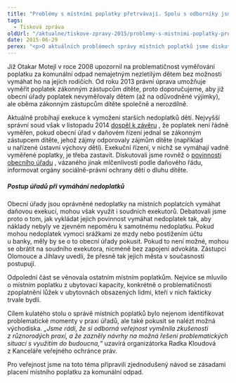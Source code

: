 ```yaml
---
title: "Problémy s místními poplatky přetrvávají. Spolu s odborníky jsme hledali řešení"
tags:
  - Tisková zpráva
oldUrl: "/aktualne/tiskove-zpravy-2015/problemy-s-mistnimi-poplatky-pretrvavaji-spolu-s-odborniky-jsme-hledali-reseni"
date: 2015-06-29
perex: "<p>O aktuálních problémech správy místních poplatků jsme diskutovali se zástupci Ministerstva financí, krajských a obecních úřadů i akademické obce. Na kulatém stole pořádaném 19. června jsme se dotkli témat jako vyměřování poplatku za komunální odpad nezletilým a jeho následného vymáhání, nebo problémů spojených s místním poplatkem z ubytovací kapacity.</p>"
---
```


<!-- imported from the old website -->

<p>Již Otakar Motejl v roce 2008 upozornil na problematičnost vyměřování poplatku za komunální odpad nemajetným nezletilým dětem bez možnosti vymáhat ho na jejich rodičích. Od roku 2013 právní úprava umožňuje vyměřit poplatek zákonným zástupcům dítěte, proto doporučujeme, aby již obecní úřady poplatek nevyměřovaly dětem (až na odůvodněné výjimky), ale oběma zákonným zástupcům dítěte společně a nerozdílně. </p><p>Aktuálně probíhají exekuce k vymožení starších nedoplatků dětí. Nejvyšší správní soud však v listopadu 2014 <a title="Otevření do nového okna" href="http://www.nssoud.cz/files/SOUDNI_VYKON/2014/0116_1As__1400029_20150121072956_prevedeno.pdf" target="_blank">dospěl k závěru</a> <img alt="" src="https://www.ochrance.cz/typo3/ext/od_linkdesc/icons/external.gif" class="od_linkdesc_icon_external" />, že poplatek není řádně vyměřen, pokud obecní úřad v daňovém řízení jednal se zákonným zástupcem dítěte, jehož zájmy odporovaly zájmům dítěte (například u nařízené ústavní výchovy dětí). Exekuční řízení, v nichž se vymáhají vadně vyměřené poplatky, je třeba zastavit. Diskutovali jsme rovněž o <a title="Otevření do nového okna" href="http://portal.gov.cz/app/zakony/zakonPar.jsp?page=0&amp;idBiblio=48272&amp;recShow=11&amp;nr=359~2F1999&amp;rpp=15#parCnt" target="_blank">povinnosti obecního úřadu</a> <img alt="" src="https://www.ochrance.cz/typo3/ext/od_linkdesc/icons/external.gif" class="od_linkdesc_icon_external" />, vázaného jinak mlčenlivostí podle daňového řádu, informovat orgány sociálně-právní ochrany dětí o dluhu dítěte.</p><h5>Postup úřadů při vymáhání nedoplatků</h5><p>Obecní úřady jsou oprávněné nedoplatky na místních poplatcích vymáhat daňovou exekucí, mohou však využít i soudních exekutorů. Debatovali jsme proto o tom, jak vykládat jejich povinnost vymáhat nedoplatek tak, aby náklady nebyly ve zjevném nepoměru k samotnému nedoplatku. Pokud mohou nedoplatek vymoci srážkami ze mzdy nebo postižením účtu u banky, měly by se o to obecní úřady pokusit. Pokud to není možné, mohou se obrátit na soudního exekutora, nicméně bez zapojení advokáta. Zástupci Olomouce a Jihlavy uvedli, že přesně tak jejich města v současnosti postupují. </p><p>Odpolední část se věnovala ostatním místním poplatkům. Nejvíce se mluvilo o místním poplatku z ubytovací kapacity, konkrétně o problematičnosti zpoplatnění lůžek v ubytovnách obsazených lidmi, kteří v nich fakticky trvale bydlí.</p><p>Cílem kulatého stolu o správě místních poplatků bylo nejenom identifikovat problematické momenty v praxi úřadů, ale také pokusit se nalézt možná východiska.<em> „Jsme rádi, že si odborná veřejnost vyměnila zkušenosti z různorodých praxí, a že zazněly návrhy na možná řešení problematických situací s využitím do budoucna,“</em> uzavírá organizátorka Radka Kloudová z Kanceláře veřejného ochránce práv.</p>Pro veřejnost jsme na toto téma připravili zjednodušený návod se zásadami placení místního poplatku za komunální odpad.
